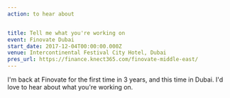 ```yaml
---
action: to hear about


title: Tell me what you're working on
event: Finovate Dubai
start_date: 2017-12-04T00:00:00.000Z
venue: Intercontinental Festival City Hotel, Dubai
pres_url: https://finance.knect365.com/finovate-middle-east/
---
```


I'm back at Finovate for the first time in 3 years, and this time in Dubai. I'd love to hear about what you're working on.
